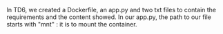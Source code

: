 In TD6, we created a Dockerfile, an app.py and two txt files to contain the requirements and the content showed.
In our app.py, the path to our file starts with "mnt" : it is to mount the container.
